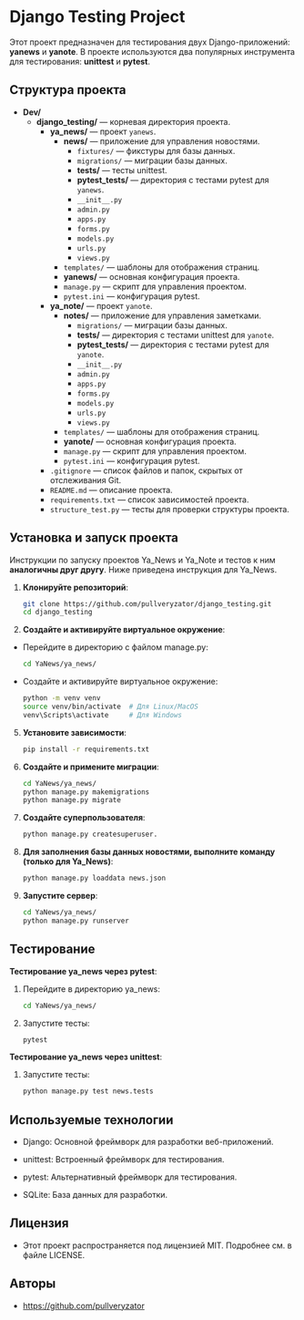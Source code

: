 # Django Testing Project

Этот проект предназначен для тестирования двух Django-приложений: **yanews** и **yanote**. В проекте используются два популярных инструмента для тестирования: **unittest** и **pytest**.

## Структура проекта

- **Dev/**
  - **django_testing/** — корневая директория проекта.
    - **ya_news/** — проект `yanews`.
      - **news/** — приложение для управления новостями.
        - `fixtures/` — фикстуры для базы данных.
        - `migrations/` — миграции базы данных.
        - **tests/** — тесты unittest.
        - **pytest_tests/** — директория с тестами pytest для `yanews`.
        - `__init__.py`
        - `admin.py`
        - `apps.py`
        - `forms.py`
        - `models.py`
        - `urls.py`
        - `views.py`
      - `templates/` — шаблоны для отображения страниц.
      - **yanews/** — основная конфигурация проекта.
      - `manage.py` — скрипт для управления проектом.
      - `pytest.ini` — конфигурация pytest.
    - **ya_note/** — проект `yanote`.
      - **notes/** — приложение для управления заметками.
        - `migrations/` — миграции базы данных.
        - **tests/** — директория с тестами unittest для `yanote`.
        - **pytest_tests/** — директория с тестами pytest для `yanote`.
        - `__init__.py`
        - `admin.py`
        - `apps.py`
        - `forms.py`
        - `models.py`
        - `urls.py`
        - `views.py`
      - `templates/` — шаблоны для отображения страниц.
      - **yanote/** — основная конфигурация проекта.
      - `manage.py` — скрипт для управления проектом.
      - `pytest.ini` — конфигурация pytest.
    - `.gitignore` — список файлов и папок, скрытых от отслеживания Git.
    - `README.md` — описание проекта.
    - `requirements.txt` — список зависимостей проекта.
    - `structure_test.py` — тесты для проверки структуры проекта.

## Установка и запуск проекта
Инструкции по запуску проектов Ya_News и Ya_Note и тестов к ним **аналогичны друг другу**. Ниже приведена инструкция для Ya_News.
1. **Клонируйте репозиторий**:
   ```bash
   git clone https://github.com/pullveryzator/django_testing.git
   cd django_testing
3. **Создайте и активируйте виртуальное окружение**:
- Перейдите в директорию с файлом manage.py:
   ```bash
   cd YaNews/ya_news/
- Создайте и активируйте виртуальное окружение:
   ```bash
   python -m venv venv
   source venv/bin/activate  # Для Linux/MacOS
   venv\Scripts\activate     # Для Windows
5. **Установите зависимости**:
   ```bash
   pip install -r requirements.txt
6. **Создайте и примените миграции**:
   ```bash
   cd YaNews/ya_news/
   python manage.py makemigrations
   python manage.py migrate
7. **Cоздайте суперпользователя**:
   ```bash
   python manage.py createsuperuser.
8. **Для заполнения базы данных новостями, выполните команду (только для Ya_News)**:
   ```bash
   python manage.py loaddata news.json
9. **Запустите сервер**:
   ```bash
   cd YaNews/ya_news/
   python manage.py runserver
## Тестирование

**Тестирование ya_news через pytest**:
1. Перейдите в директорию ya_news:
   ```bash
   cd YaNews/ya_news/
2. Запустите тесты:
   ```bash
   pytest
**Тестирование ya_news через unittest**:
1. Запустите тесты:
   ```bash
   python manage.py test news.tests

## Используемые технологии
- Django: Основной фреймворк для разработки веб-приложений.

- unittest: Встроенный фреймворк для тестирования.

- pytest: Альтернативный фреймворк для тестирования.

- SQLite: База данных для разработки.

## Лицензия
- Этот проект распространяется под лицензией MIT. Подробнее см. в файле LICENSE.

## Авторы
- https://github.com/pullveryzator
